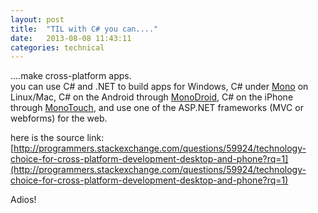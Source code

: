 ```yaml
---
layout: post
title:  "TIL with C# you can...."
date:   2013-08-08 11:43:11
categories: technical
---
```

....make cross-platform apps.<br />
you can use C# and .NET to build apps for Windows, C# under [Mono](http://www.mono-project.com/) on Linux/Mac, C# on the Android through [MonoDroid](http://mono-android.net/), C# on the iPhone through [MonoTouch](http://monotouch.net/), and use one of the ASP.NET frameworks (MVC or webforms) for the web.

here is the source link:[http://programmers.stackexchange.com/questions/59924/technology-choice-for-cross-platform-development-desktop-and-phone?rq=1](http://programmers.stackexchange.com/questions/59924/technology-choice-for-cross-platform-development-desktop-and-phone?rq=1)

Adios!

